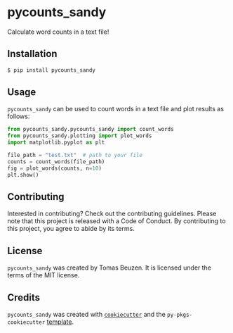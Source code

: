 # pycounts_sandy

Calculate word counts in a text file!

## Installation

```bash
$ pip install pycounts_sandy
```

## Usage

`pycounts_sandy` can be used to count words in a text file and plot results
as follows:

```python
from pycounts_sandy.pycounts_sandy import count_words
from pycounts_sandy.plotting import plot_words
import matplotlib.pyplot as plt

file_path = "test.txt"  # path to your file
counts = count_words(file_path)
fig = plot_words(counts, n=10)
plt.show()
```

## Contributing

Interested in contributing? Check out the contributing guidelines. 
Please note that this project is released with a Code of Conduct. 
By contributing to this project, you agree to abide by its terms.

## License

`pycounts_sandy` was created by Tomas Beuzen. It is licensed under the terms
of the MIT license.

## Credits

`pycounts_sandy` was created with 
[`cookiecutter`](https://cookiecutter.readthedocs.io/en/latest/) and 
the `py-pkgs-cookiecutter` 
[template](https://github.com/py-pkgs/py-pkgs-cookiecutter).